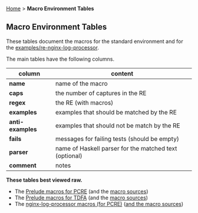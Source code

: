 <a href='.' title='Home'>Home</a> &gt; **Macro Environment Tables**

## Macro Environment Tables

These tables document the macros for the standard environment and for the
[examples/re-nginx-log-processor](../re-examples/nginx-log-processor.lhs).

The main tables have the following columns.

| column             | content                                               |
|--------------------|-------------------------------------------------------|
| **name**           | name of the macro                                     |
| **caps**           | the number of captures in the RE                      |
| **regex**          | the RE (with macros)                                  |
| **examples**       | examples that should be matched by the RE             |
| **anti-examples**  | examples that should not be match by the RE           |
| **fails**          | messages for failing tests (should be empty)          |
| **parser**         | name of Haskell parser for the matched text (optional)|
| **comment**        | notes                                                 |

**These tables best viewed raw.**

  * The [Prelude macros for PCRE](http://regex.uk/prelude-PCRE.txt) (and the [macro sources](http://regex.uk/prelude-PCRE.txt))
  * The [Prelude macros for TDFA](http://regex.uk/prelude-TDFA.txt) (and the [macro sources](http://regex.uk/prelude-TDFA.txt))
  * The [nginx-log-processor macros (for PCRE)](nginx-log-processor-PCRE.txt) ([and the macro sources](nginx-log-processor-PCRE.txt))
